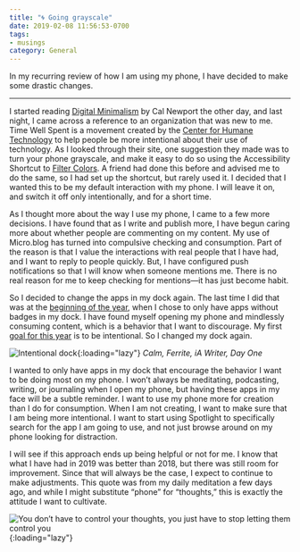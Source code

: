 ```yaml
---
title: "🌀 Going grayscale"
date: 2019-02-08 11:56:53-0700
tags:
- musings
category: General
---
```


In my recurring review of how I am using my phone, I have decided to make some drastic changes.

***

I started reading [Digital Minimalism](http://calnewport.com/books/digital-minimalism/) by Cal Newport the other day, and last night, I came across a reference to an organization that was new to me. Time Well Spent is a movement created by the [Center for Humane Technology](http://humanetech.com/) to help people be more intentional about their use of technology. As I looked through their site, one suggestion they made was to turn your phone grayscale, and make it easy to do so using the Accessibility Shortcut to [Filter Colors](https://support.apple.com/en-us/HT207025). A friend had done this before and advised me to do the same, so I had set up the shortcut, but rarely used it. I decided that I wanted this to be my default interaction with my phone. I will leave it on, and switch it off only intentionally, and for a short time.

As I thought more about the way I use my phone, I came to a few more decisions. I have found that as I write and publish more, I have begun caring more about whether people are commenting on my content. My use of Micro.blog has turned into compulsive checking and consumption. Part of the reason is that I value the interactions with real people that I have had, and I want to reply to people quickly. But, I have configured push notifications so that I will know when someone mentions me. There is no real reason for me to keep checking for mentions—it has just become habit.

So I decided to change the apps in my dock again. The last time I did that was at the [beginning of the year](https://www.bennorris.org/2019/01/02/reorganizing-my-dock), when I chose to only have apps without badges in my dock. I have found myself opening my phone and mindlessly consuming content, which is a behavior that I want to discourage. My first [goal for this year](https://www.bennorris.org/2019/01/01/my-2019-goals) is to be intentional. So I changed my dock again.

![Intentional dock](https://media.bennorris.org/images/bennorris/uploads/2019/dba16befef.jpg){:loading="lazy"}
*Calm, Ferrite, iA Writer, Day One*

I wanted to only have apps in my dock that encourage the behavior I want to be doing most on my phone. I won’t always be meditating, podcasting, writing, or journaling when I open my phone, but having these apps in my face will be a subtle reminder. I want to use my phone more for creation than I do for consumption. When I am not creating, I want to make sure that I am being more intentional. I want to start using Spotlight to specifically search for the app I am going to use, and not just browse around on my phone looking for distraction.

I will see if this approach ends up being helpful or not for me. I know that what I have had in 2019 was better than 2018, but there was still room for improvement. Since that will always be the case, I expect to continue to make adjustments. This quote was from my daily meditation a few days ago, and while I might substitute “phone” for “thoughts,” this is exactly the attitude I want to cultivate.

![You don’t have to control your thoughts, you just have to stop letting them control you](https://media.bennorris.org/images/bennorris/uploads/2019/27724cb2ef.jpg){:loading="lazy"}